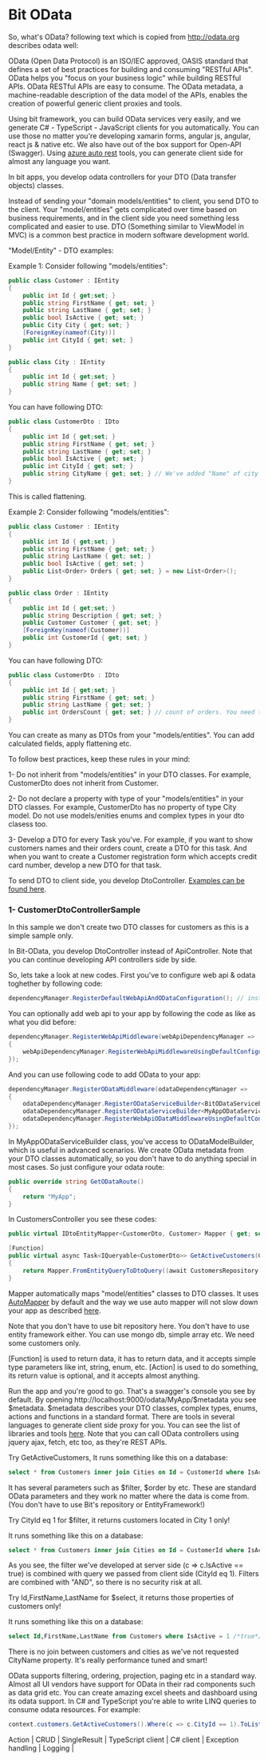  # Bit OData

So, what's OData? following text which is copied from http://odata.org describes odata well:

OData (Open Data Protocol) is an ISO/IEC approved, OASIS standard that defines a set of best practices for building and consuming "RESTful APIs". OData helps you "focus on your business logic" while building RESTful APIs.
OData RESTful APIs are easy to consume. The OData metadata, a machine-readable description of the data model of the APIs, enables the creation of powerful generic client proxies and tools.

Using bit framework, you can build OData services very easily, and we generate C# - TypeScript - JavaScript clients for you automatically. You can use those no matter you're developing xamarin forms, angular js, angular, react js & native etc. We also have out of the box support for Open-API (Swagger). Using [azure auto rest](https://github.com/Azure/autorest) tools, you can generate client side for almost any language you want.

In bit apps, you develop odata controllers for your DTO (Data transfer objects) classes.

Instead of sending your "domain models/entities" to client, you send DTO to the client. Your "model/entities" gets complicated over time based on business requirements, and in the client side you need something less complicated and easier to use. DTO (Something similar to ViewModel in MVC) is a common best practice in modern software development world.

"Model/Entity" - DTO examples:

Example 1: Consider following "models/entities":

```csharp
public class Customer : IEntity
{
    public int Id { get;set; }
    public string FirstName { get; set; }
    public string LastName { get; set; }
    public bool IsActive { get; set; }
    public City City { get; set; }
    [ForeignKey(nameof(City))]
    public int CityId { get; set; }
}

public class City : IEntity
{
    public int Id { get;set; }
    public string Name { get; set; }
}
```

You can have following DTO:

```csharp
public class CustomerDto : IDto
{
    public int Id { get;set; }
    public string FirstName { get; set; }
    public string LastName { get; set; }
    public bool IsActive { get; set; }
    public int CityId { get; set; }
    public string CityName { get; set; } // We've added "Name" of city as "CityName" into CustomerDto class.
}
```

This is called flattening.

Example 2: Consider following "models/entities":

```csharp
public class Customer : IEntity
{
    public int Id { get;set; }
    public string FirstName { get; set; }
    public string LastName { get; set; }
    public bool IsActive { get; set; }
    public List<Order> Orders { get; set; } = new List<Order>();
}

public class Order : IEntity
{
    public int Id { get;set; }
    public string Description { get; set; }
    public Customer Customer { get; set; }
    [ForeignKey(nameof(Customer))]
    public int CustomerId { get; set; }
}
```

You can have following DTO:

```csharp
public class CustomerDto : IDto
{
    public int Id { get;set; }
    public string FirstName { get; set; }
    public string LastName { get; set; }
    public int OrdersCount { get; set; } // count of orders. You need this in one of your forms for example.
}
```

You can create as many as DTOs from your "models/entities". You can add calculated fields, apply flattening etc.

To follow best practices, keep these rules in your mind:

1- Do not inherit from "models/entities" in your DTO classes. For example, CustomerDto does not inherit from Customer.

2- Do not declare a property with type of your "models/entities" in your DTO classes. For example, CustomerDto has no property of type City model. Do not use models/enities enums and complex types in your dto clasess too.

3- Develop a DTO for every Task you've. For example, if you want to show customers names and their orders count, create a DTO for this task. And when you want to create a Customer registration form which accepts credit card number, develop a new DTO for that task.

To send DTO to client side, you develop DtoController. [Examples can be found here](https://github.com/bit-foundation/bit-framework/tree/master/Samples/ODataExamples/).

### 1- CustomerDtoControllerSample

In this sample we don't create two DTO classes for customers as this is a simple sample only.

In Bit-OData, you develop DtoController instead of ApiController. Note that you can continue developing API controllers side by side.

So, lets take a look at new codes. First you've to configure web api & odata toghether by following code:

```csharp
dependencyManager.RegisterDefaultWebApiAndODataConfiguration(); // instead of dependencyManager.RegisterDefaultWebApiConfiguration();
```

You can optionally add web api to your app by following the code as like as what you did before:

```csharp
dependencyManager.RegisterWebApiMiddleware(webApiDependencyManager =>
{
    webApiDependencyManager.RegisterWebApiMiddlewareUsingDefaultConfiguration();
});
```

And you can use following code to add OData to your app:

```csharp
dependencyManager.RegisterODataMiddleware(odataDependencyManager =>
{
    odataDependencyManager.RegisterODataServiceBuilder<BitODataServiceBuilder>();
    odataDependencyManager.RegisterODataServiceBuilder<MyAppODataServiceBuilder>();
    odataDependencyManager.RegisterWebApiODataMiddlewareUsingDefaultConfiguration();
});
```

In MyAppODataServiceBuilder class, you've access to ODataModelBuilder, which is useful in advanced scenarios. We create OData metadata from your DTO classes automatically, so you don't have to do anything special in most cases. So just configure your odata route:

```csharp
public override string GetODataRoute()
{
    return "MyApp";
}
```

In CustomersController you see these codes:

```csharp
public virtual IDtoEntityMapper<CustomerDto, Customer> Mapper { get; set; }

[Function]
public virtual async Task<IQueryable<CustomerDto>> GetActiveCustomers(CancellationToken cancellationToken)
{
    return Mapper.FromEntityQueryToDtoQuery((await CustomersRepository.GetAllAsync(cancellationToken)).Where(c => c.IsActive == true));
}
```

Mapper automatically maps "model/entities" classes to DTO classes. It uses [AutoMapper](http://automapper.org/) by default and the way we use auto mapper will not slow down your app as described [here](https://docs.bit-framework.com/docs/design-backgrounds/why-auto-mapper-has-no-performance-penalty.html).

Note that you don't have to use bit repository here. You don't have to use entity framework either. You can use mongo db, simple array etc. We need some customers only.

[Function] is used to return data, it has to return data, and it accepts simple type parameters like int, string, enum, etc.
[Action] is used to do something, its return value is optional, and it accepts almost anything.

Run the app and you're good to go. That's a swagger's console you see by default. By opening http://localhost:9000/odata/MyApp/$metadata you see $metadata. $metadata describes your DTO classes, complex types, enums, actions and functions in a standard format. There are tools in several languages to generate client side proxy for you. You can see the list of libraries and tools [here](http://www.odata.org/libraries/).
Note that you can call OData controllers using jquery ajax, fetch, etc too, as they're REST APIs.

Try GetActiveCustomers, It runs something like this on a database:

```sql
select * from Customers inner join Cities on Id = CustomerId where IsActive = 1 /*true*/
```

It has several parameters such as $filter, $order by etc. These are standard OData parameters and they work no matter where the data is come from. (You don't have to use Bit's repository or EntityFramework!)

Try     CityId eq 1      for $filter, it returns customers located in City 1 only!

It runs something like this on a database:

```sql
select * from Customers inner join Cities on Id = CustomerId where IsActive = 1 /*true*/ and CityId = 1
```

As you see, the filter we've developed at server side (c => c.IsActive == true) is combined with query we passed from client side (CityId eq 1). Filters are combined with "AND", so there is no security risk at all.

Try     Id,FirstName,LastName    for $select, it returns those properties of customers only!

It runs something like this on a database:

```sql
select Id,FirstName,LastName from Customers where IsActive = 1 /*true*/
```

There is no join between customers and cities as we've not requested CityName property. It's really performance tuned and smart!

OData supports filtering, ordering, projection, paging etc in a standard way. Almost all UI vendors have support for OData in their rad components such as data grid etc. You can create amazing excel sheets and dashboard using its odata support. In C# and TypeScript you're able to write LINQ queries to consume odata resources. For example:

```csharp
context.customers.GetActiveCustomers().Where(c => c.CityId == 1).ToList(); // This will be converted to $fitler > CityId eq 1
```

Action | CRUD | SingleResult | TypeScript client | C# client | Exception handling | Logging |